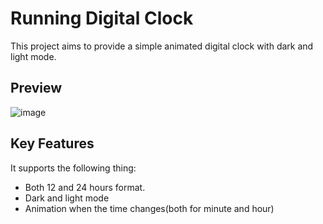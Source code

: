 # Running Digital Clock

This project aims to provide a simple animated digital clock with dark and light mode.

## Preview
 ![image]( "Title")
 
## Key Features
It supports the following thing:
- Both 12 and 24 hours format.  
- Dark and light mode
- Animation when the time changes(both for minute and hour)